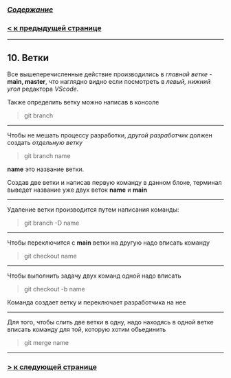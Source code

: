 ### [***Содержание***](./readmy.md)

### [**< к предыдущей странице**](./gitignr.md)
---

## **10. Ветки**

Все вышеперечисленные действие производились в *главной ветке* - **main, master**, что наглядно видно если посмотреть в *левый, нижний угол* редактора *VScode*. 

Также определить ветку можно написав в консоле 
> git branch
---
Чтобы не мешать процессу разработки, *другой разработчик*  должен создать *отдельную ветку* 
> git branch name

**name** это название ветки.

Создав две ветки и написав первую команду в данном блоке, терминал выведет название уже двух веток **name** и **main**

---

Удаление ветки производится путем написания команды: 
> git branch -D name
---
Чтобы переключится с **main** ветки на другую надо вписать команду
> git checkout name
---
Чтобы выполнить задачу двух команд одной надо вписать 
> git checkout -b name

Команда создает ветку и переключает разработчика на нее

---

Для того, чтобы слить две ветки в одну, надо находясь в одной ветке вписать команду для той, которую хотим обьединить 
> git merge name

---

### [**> к следующей странице**](./github.md)